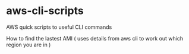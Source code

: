 # aws-cli-scripts
AWS quick scripts to useful CLI commands 

How to find the lastest AMI ( uses details from aws cli to work out which region you are in ) 

